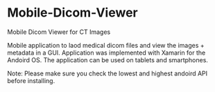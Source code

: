 # Mobile-Dicom-Viewer
Mobile Dicom Viewer for CT Images

Mobile application to laod medical dicom files and view the images + metadata in a GUI. 
Application was implemented with Xamarin for the Andoird OS.
The application can be used on tablets and smartphones. 

Note: 
Please make sure you check the lowest and highest andoird API before installing. 
